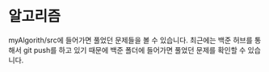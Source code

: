 # 알고리즘

myAlgorith/src에 들어가면 풀었던 문제들을 볼 수 있습니다.
최근에는 백준 허브를 통해서 git push를 하고 있기 때문에 백준 폴더에 들어가면 풀었던 문제를 확인할 수 있습니다.
